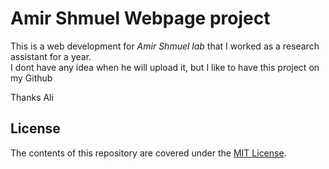<h1>Amir Shmuel Webpage project</h1>

This is a web development for <em>Amir Shmuel lab</em> that I worked as a research assistant for a year.<br/>
I dont have any idea when he will upload it, but I like to have this project on my Github

Thanks
Ali

## License

The contents of this repository are covered under the [MIT License](LICENSE.txt).
